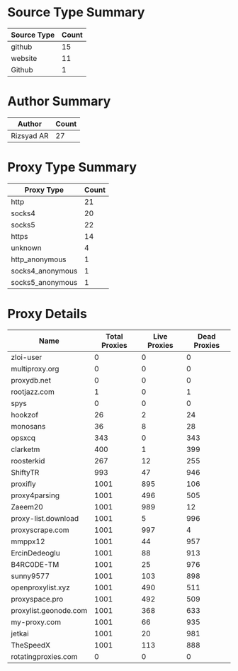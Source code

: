 # Source Type Summary

| Source Type | Count |
|-------------|-------|
| github | 15 |
| website | 11 |
| Github | 1 |


# Author Summary

| Author | Count |
|--------|-------|
| Rizsyad AR | 27 |


# Proxy Type Summary

| Proxy Type | Count |
|------------|-------|
| http | 21 |
| socks4 | 20 |
| socks5 | 22 |
| https | 14 |
| unknown | 4 |
| http_anonymous | 1 |
| socks4_anonymous | 1 |
| socks5_anonymous | 1 |


# Proxy Details

| Name | Total Proxies | Live Proxies | Dead Proxies |
|------|---------------|--------------|---------------|
| zloi-user | 0 | 0 | 0 |
| multiproxy.org | 0 | 0 | 0 |
| proxydb.net | 0 | 0 | 0 |
| rootjazz.com | 1 | 0 | 1 |
| spys | 0 | 0 | 0 |
| hookzof | 26 | 2 | 24 |
| monosans | 36 | 8 | 28 |
| opsxcq | 343 | 0 | 343 |
| clarketm | 400 | 1 | 399 |
| roosterkid | 267 | 12 | 255 |
| ShiftyTR | 993 | 47 | 946 |
| proxifly | 1001 | 895 | 106 |
| proxy4parsing | 1001 | 496 | 505 |
| Zaeem20 | 1001 | 989 | 12 |
| proxy-list.download | 1001 | 5 | 996 |
| proxyscrape.com | 1001 | 997 | 4 |
| mmppx12 | 1001 | 44 | 957 |
| ErcinDedeoglu | 1001 | 88 | 913 |
| B4RC0DE-TM | 1001 | 25 | 976 |
| sunny9577 | 1001 | 103 | 898 |
| openproxylist.xyz | 1001 | 490 | 511 |
| proxyspace.pro | 1001 | 492 | 509 |
| proxylist.geonode.com | 1001 | 368 | 633 |
| my-proxy.com | 1001 | 66 | 935 |
| jetkai | 1001 | 20 | 981 |
| TheSpeedX | 1001 | 113 | 888 |
| rotatingproxies.com | 0 | 0 | 0 |
